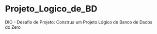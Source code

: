 # Projeto_Logico_de_BD
DIO - Desafio de Projeto: Construa um Projeto Lógico de Banco de Dados do Zero
